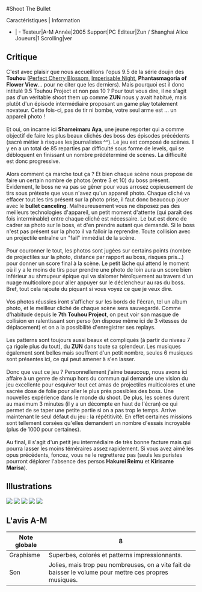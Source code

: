 #Shoot The Bullet

Caractéristiques | Information
- | -
Testeur|A-M
Année|2005
Support|PC
Editeur|Zun / Shanghai Alice
Joueurs|1
Scrolling|ver

## Critique
C'est avec plaisir que nous accueillions l'opus 9.5 de la série doujin des <b>Touhou</b> (<a href="index.php?page=fiche&id=354">Perfect Cherry Blossom</a>, <a href="index.php?page=fiche&id=506">Imperisable Night</a>, <b>Phantasmagoria of Flower View</b>… pour ne citer que les derniers). Mais pourquoi est il donc intitulé 9.5 Touhou Project et non pas 10 ? Pour tout vous dire, il ne s'agit pas d'un véritable shoot them up comme <b>ZUN</b> nous y avait habitué, mais plutôt d'un épisode intermédiaire proposant un game play totalement novateur. Cette fois-ci, pas de tir ni bombe, votre seul arme est … un appareil photo !<br/><br/>Et oui, on incarne ici <b>Shameimaru Aya</b>, une jeune reporter qui a comme objectif de faire les plus beaux clichés des boss des épisodes précédents (sacré métier à risques les journalistes ^^). Le jeu est composé de scènes. Il y en a un total de 85 reparties par difficulté sous forme de levels, qui se débloquent en finissant un nombre prédéterminé de scènes. La difficulté est donc progressive.<br/><br/>Alors comment ça marche tout ça ? Et bien chaque scène nous propose de faire un certain nombre de photos (entre 3 et 10) du boss présent. Evidement, le boss ne va pas se gêner pour vous arrosez copieusement de tirs sous prétexte que vous n'avez qu'un appareil photo. Chaque cliché va effacer tout les tirs présent sur la photo prise, il faut donc beaucoup jouer avec le <b>bullet canceling</b>. Malheureusement vous ne disposez pas des meilleurs technologies d'appareil, un petit moment d'attente (qui paraît des fois interminable) entre chaque cliché est nécessaire. Le but est donc de cadrer sa photo sur le boss, et d'en prendre autant que demandé. Si le boss n'est pas présent sur la photo il va falloir la reprendre. Toute collision avec un projectile entraîne un "fail" immédiat de la scène. <br/><br/>Pour couronner le tout, les photos sont jugées sur certains points (nombre de projectiles sur la photo, distance par rapport au boss, risques pris…) pour donner un score final à la scène. Le petit lâche qui attend le moment où il y  a le moins de tirs pour prendre une photo de loin aura un score bien inférieur au shmupeur épique qui va slalomer héroïquement au travers d'un nuage multicolore pour aller appuyer sur le déclencheur au ras du boss. Bref, tout cela rajoute du piquant si vous voyez ce que je veux dire.<br/><br/>Vos photos réussies iront s'afficher sur les bords de l'écran, tel un album photo, et le meilleur cliché de chaque scène sera sauvegardé. Comme d'habitude depuis le <b>7th Touhou Project</b>, on peut voir son masque de collision en ralentissant son perso (on dispose même ici de 3 vitesses de déplacement) et on a la possibilité d'enregistrer ses replays.<br/><br/>Les patterns sont toujours aussi beaux et compliqués (à partir du niveau 7 ça rigole plus du tout), du <b>ZUN</b> dans toute sa splendeur. Les musiques également sont belles mais souffrent d'un petit nombre, seules 6 musiques sont présentes ici, ce qui peut amener à s'en lasser.<br/><br/>Donc que vaut ce jeu ? Personnellement j'aime beaucoup, nous avons ici affaire à un genre de shmup hors du commun qui demande une vision du jeu excellente pour esquiver tout cet amas de projectiles multicolores et une sacrée dose de folie pour aller le plus près possibles des boss. Une nouvelles expérience dans le monde du shoot. De plus, les scènes durent au maximum 3 minutes (il y a un décompte en haut de l'écran) ce qui permet de se taper une petite partie si on a pas trop le temps. Arrive maintenant le seul défaut du jeu : la répétitivité. En effet certaines missions sont tellement corsées qu'elles demandent un nombre d'essais incroyable (plus de 1000 pour certaines).<br/><br/>Au final, il s'agit d'un petit jeu intermédiaire de très bonne facture mais qui pourra lasser les moins téméraires assez rapidement. Si vous avez aimé les opus précédents, foncez, vous ne le regretterez pas (seuls les puristes pourront déplorer l'absence des persos <b>Hakurei Reimu</b> et <b>Kirisame Marisa</b>).

## Illustrations
![](http://www.shmup.com/images/thumbs/img_fiche_1_871.jpg)
![](http://www.shmup.com/images/thumbs/img_fiche_2_871.jpg)
![](http://www.shmup.com/images/thumbs/img_fiche_3_871.jpg)
![](http://www.shmup.com/images/thumbs/img_fiche_4_871.jpg)
![](http://www.shmup.com/images/thumbs/img_fiche_5_871.jpg)

## L'avis A-M
Note globale|8
-|-
Graphisme|Superbes, colorés et patterns impressionnants.
Son|Jolies, mais trop peu nombreuses, on a vite fait de baisser le volume pour mettre ces propres musiques.
